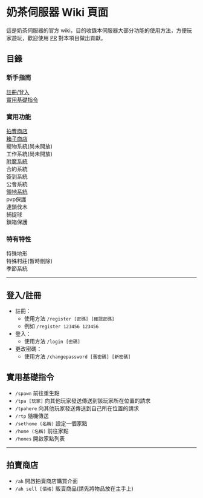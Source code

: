 # 奶茶伺服器 Wiki 頁面
這是奶茶伺服器的官方 wiki，目的收錄本伺服器大部分功能的使用方法，方便玩家遊玩，歡迎使用 [PR](https://github.com/milkteamc/wiki/pulls) 對本項目做出貢獻。
## 目錄
### 新手指南
[註冊/登入](https://github.com/milkteamc/wiki#%E7%99%BB%E5%85%A5%E8%A8%BB%E5%86%8A)  
[實用基礎指令](https://github.com/milkteamc/wiki#%E5%AF%A6%E7%94%A8%E5%9F%BA%E7%A4%8E%E6%8C%87%E4%BB%A4)
### 實用功能 
[拍賣商店](https://github.com/milkteamc/wiki#%E6%8B%8D%E8%B3%A3%E5%95%86%E5%BA%97)  
[箱子商店](./chestshop.md)  
寵物系統(尚未開放)  
工作系統(尚未開放)  
[附魔系統](./enchantlist.md)  
合約系統  
簽到系統  
公會系統  
[領地系統](./land.md)  
pvp保護  
連鎖伐木  
捕捉球  
鎖箱保護    
### 特有特性
特殊地形  
特殊村莊(暫時刪除)  
季節系統  
***
## 登入/註冊
- 註冊：  
  - 使用方法 `/register [密碼] [確認密碼]`  
  - 例如 `/register 123456 123456`  
- 登入：
  - 使用方法 `/login [密碼]`  
- 更改密碼：  
  - 使用方法 `/changepassword [舊密碼] [新密碼]`  
## 實用基礎指令
- `/spawn` 前往重生點
- `/tpa [玩家]` 向其他玩家發送傳送到該玩家所在位置的請求
- `/tpahere` 向其他玩家發送傳送到自己所在位置的請求
- `/rtp` 隨機傳送
- `/sethome (名稱)` 設定一個家點
- `/home (名稱)` 前往家點
- `/homes` 開啟家點列表
***
## 拍賣商店
- `/ah` 開啟拍賣商店購買介面
- `/ah sell [價格]` 販賣商品(請先將物品放在主手上)
